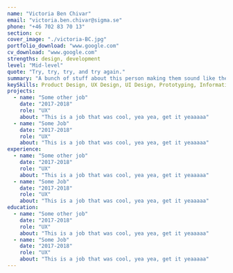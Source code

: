 ```yaml
---
name: "Victoria Ben Chivar"
email: "victoria.ben.chivar@sigma.se"
phone: "+46 702 83 70 13"
section: cv
cover_image: "./victoria-BC.jpg"
portfolio_download: "www.google.com"
cv_download: "www.google.com"
strengths: design, development
level: "Mid-level"
quote: "Try, try, try, and try again."
summary: "A bunch of stuff about this person making them sound like they are awesome."
keySkills: Product Design, UX Design, UI Design, Prototyping, Information Architecture, Sketch
projects:
  - name: "Some other job"
    date: "2017-2018"
    role: "UX"
    about: "This is a job that was cool, yea yea, get it yeaaaaa"
  - name: "Some Job"
    date: "2017-2018"
    role: "UX"
    about: "This is a job that was cool, yea yea, get it yeaaaaa"
experience:
  - name: "Some other job"
    date: "2017-2018"
    role: "UX"
    about: "This is a job that was cool, yea yea, get it yeaaaaa"
  - name: "Some Job"
    date: "2017-2018"
    role: "UX"
    about: "This is a job that was cool, yea yea, get it yeaaaaa"
education:
  - name: "Some other job"
    date: "2017-2018"
    role: "UX"
    about: "This is a job that was cool, yea yea, get it yeaaaaa"
  - name: "Some Job"
    date: "2017-2018"
    role: "UX"
    about: "This is a job that was cool, yea yea, get it yeaaaaa"
---
```

